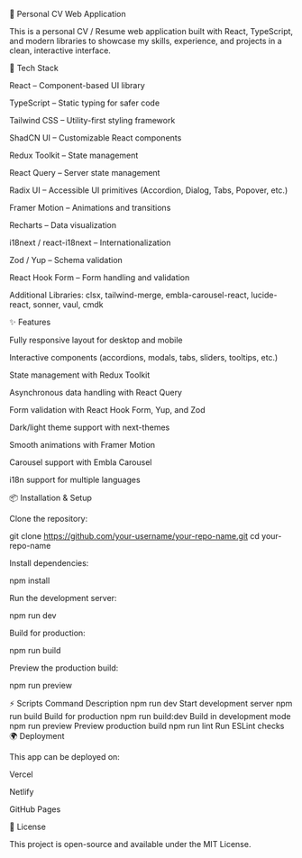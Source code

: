 📝 Personal CV Web Application

This is a personal CV / Resume web application built with React, TypeScript, and modern libraries to showcase my skills, experience, and projects in a clean, interactive interface.

🚀 Tech Stack

React – Component-based UI library

TypeScript – Static typing for safer code

Tailwind CSS – Utility-first styling framework

ShadCN UI – Customizable React components

Redux Toolkit – State management

React Query – Server state management

Radix UI – Accessible UI primitives (Accordion, Dialog, Tabs, Popover, etc.)

Framer Motion – Animations and transitions

Recharts – Data visualization

i18next / react-i18next – Internationalization

Zod / Yup – Schema validation

React Hook Form – Form handling and validation

Additional Libraries: clsx, tailwind-merge, embla-carousel-react, lucide-react, sonner, vaul, cmdk

✨ Features

Fully responsive layout for desktop and mobile

Interactive components (accordions, modals, tabs, sliders, tooltips, etc.)

State management with Redux Toolkit

Asynchronous data handling with React Query

Form validation with React Hook Form, Yup, and Zod

Dark/light theme support with next-themes

Smooth animations with Framer Motion

Carousel support with Embla Carousel

i18n support for multiple languages

📦 Installation & Setup

Clone the repository:

git clone https://github.com/your-username/your-repo-name.git
cd your-repo-name


Install dependencies:

npm install


Run the development server:

npm run dev


Build for production:

npm run build


Preview the production build:

npm run preview

⚡ Scripts
Command	Description
npm run dev	Start development server
npm run build	Build for production
npm run build:dev	Build in development mode
npm run preview	Preview production build
npm run lint	Run ESLint checks
🌍 Deployment

This app can be deployed on:

Vercel

Netlify

GitHub Pages

📄 License

This project is open-source and available under the MIT License.

